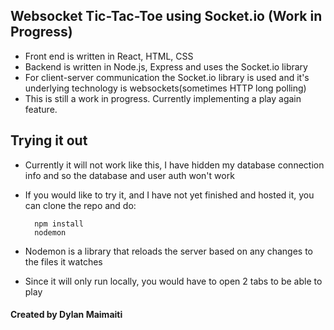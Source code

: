 ## Websocket Tic-Tac-Toe using Socket.io (Work in Progress)
- Front end is written in React, HTML, CSS
- Backend is written in Node.js, Express and uses the Socket.io library
- For client-server communication the Socket.io library is used and it's underlying technology is websockets(sometimes HTTP long polling)
- This is still a work in progress. Currently implementing a play again feature.


## Trying it out
- Currently it will not work like this, I have hidden my database connection info and so the database and user auth won't work
- If you would like to try it, and I have not yet finished and hosted it, you can clone the repo and do:

        npm install
        nodemon
- Nodemon is a library that reloads the server based on any changes to the files it watches
- Since it will only run locally, you would have to open 2 tabs to be able to play

#### Created by Dylan Maimaiti